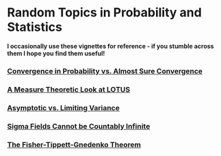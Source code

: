 # Random Topics in Probability and Statistics

**I occasionally use these vignettes for reference - if you stumble across them I hope you find them useful!**

### [Convergence in Probability vs. Almost Sure Convergence](pages/rv_convergence.md)

### [A Measure Theoretic Look at LOTUS](pages/lotus_measure.md)

### [Asymptotic vs. Limiting Variance](pages/asymp_vs_limit_var.md)

### [Sigma Fields Cannot be Countably Infinite](pages/sigma_field_cardinality.md)

### [The Fisher-Tippett-Gnedenko Theorem](pages/ev_theorem.pdf)

